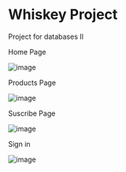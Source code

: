 # Whiskey Project
 Project for databases II

Home Page

![image](https://user-images.githubusercontent.com/69733418/175338553-d76d0e02-4475-478c-a2b3-7e1ace375b8b.png)


Products Page

![image](https://user-images.githubusercontent.com/69733418/175338714-9c391230-0385-4d90-abe0-86b2c2dbaf2e.png)


Suscribe Page

![image](https://user-images.githubusercontent.com/69733418/175338808-fc1b7e1e-9fb4-46a8-9e51-808627c927d9.png)


Sign in

![image](https://user-images.githubusercontent.com/69733418/175338862-3a8ca3d5-67f6-40c3-a31f-2faeebccb2c6.png)
